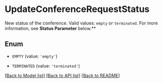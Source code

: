 # UpdateConferenceRequestStatus

New status of the conference. Valid values: `empty` or `terminated`. For more information, see **Status Parameter** below.**

## Enum

* `EMPTY` (value: `'empty'`)

* `TERMINATED` (value: `'terminated'`)

[[Back to Model list]](../README.md#documentation-for-models) [[Back to API list]](../README.md#documentation-for-api-endpoints) [[Back to README]](../README.md)


